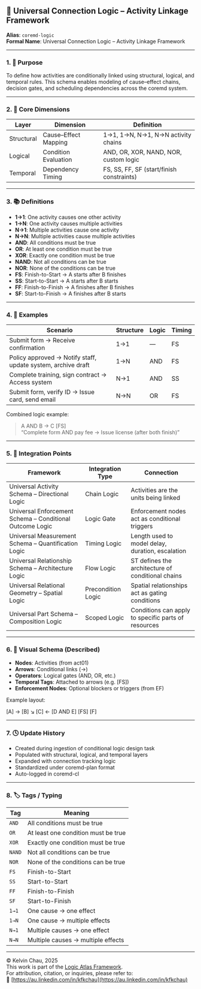## 🧠 Universal Connection Logic – Activity Linkage Framework

**Alias**: `coremd-logic`  
**Formal Name**: Universal Connection Logic – Activity Linkage Framework  

---

### 1. 🧩 Purpose

To define how activities are conditionally linked using structural, logical, and temporal rules. This schema enables modeling of cause–effect chains, decision gates, and scheduling dependencies across the coremd system.

---

### 2. 🧠 Core Dimensions

| **Layer** | **Dimension** | **Definition** |
|-----------|---------------|----------------|
| Structural | Cause–Effect Mapping | 1→1, 1→N, N→1, N→N activity chains |
| Logical    | Condition Evaluation | AND, OR, XOR, NAND, NOR, custom logic |
| Temporal   | Dependency Timing    | FS, SS, FF, SF (start/finish constraints) |

---

### 3. 📚 Definitions

- **1→1**: One activity causes one other activity  
- **1→N**: One activity causes multiple activities  
- **N→1**: Multiple activities cause one activity  
- **N→N**: Multiple activities cause multiple activities  
- **AND**: All conditions must be true  
- **OR**: At least one condition must be true  
- **XOR**: Exactly one condition must be true  
- **NAND**: Not all conditions can be true  
- **NOR**: None of the conditions can be true  
- **FS**: Finish-to-Start → A starts after B finishes  
- **SS**: Start-to-Start → A starts after B starts  
- **FF**: Finish-to-Finish → A finishes after B finishes  
- **SF**: Start-to-Finish → A finishes after B starts

---

### 4. 🧪 Examples

| **Scenario** | **Structure** | **Logic** | **Timing** |
|--------------|---------------|-----------|------------|
| Submit form → Receive confirmation | 1→1 | — | FS |
| Policy approved → Notify staff, update system, archive draft | 1→N | AND | FS |
| Complete training, sign contract → Access system | N→1 | AND | SS |
| Submit form, verify ID → Issue card, send email | N→N | OR | FS |

Combined logic example:  
> A AND B → C [FS]  
> “Complete form AND pay fee → Issue license (after both finish)”

---

### 5. 🔗 Integration Points

| **Framework** | **Integration Type** | **Connection** |
|---------------|----------------------|----------------|
| Universal Activity Schema – Directional Logic | Chain Logic | Activities are the units being linked |
| Universal Enforcement Schema – Conditional Outcome Logic | Logic Gate | Enforcement nodes act as conditional triggers |
| Universal Measurement Schema – Quantification Logic | Timing Logic | Length used to model delay, duration, escalation |
| Universal Relationship Schema – Architecture Logic | Flow Logic | ST defines the architecture of conditional chains |
| Universal Relational Geometry – Spatial Logic | Precondition Logic | Spatial relationships act as gating conditions |
| Universal Part Schema – Composition Logic | Scoped Logic | Conditions can apply to specific parts of resources |

---

### 6. 🧭 Visual Schema (Described)

- **Nodes**: Activities (from act01)
- **Arrows**: Conditional links (→)
- **Operators**: Logical gates (AND, OR, etc.)
- **Temporal Tags**: Attached to arrows (e.g. [FS])
- **Enforcement Nodes**: Optional blockers or triggers (from EF)

Example layout:

[A] → [B] ↘ [C] ← [D AND E] [FS] [F]

---

### 7. 🕓 Update History

- Created during ingestion of conditional logic design task
- Populated with structural, logical, and temporal layers
- Expanded with connection tracking logic
- Standardized under coremd-plan format
- Auto-logged in coremd-cl

---

### 8. 🏷️ Tags / Typing

| **Tag** | **Meaning** |
|---------|-------------|
| `AND`   | All conditions must be true |
| `OR`    | At least one condition must be true |
| `XOR`   | Exactly one condition must be true |
| `NAND`  | Not all conditions can be true |
| `NOR`   | None of the conditions can be true |
| `FS`    | Finish-to-Start |
| `SS`    | Start-to-Start |
| `FF`    | Finish-to-Finish |
| `SF`    | Start-to-Finish |
| `1→1`   | One cause → one effect |
| `1→N`   | One cause → multiple effects |
| `N→1`   | Multiple causes → one effect |
| `N→N`   | Multiple causes → multiple effects |

---

© Kelvin Chau, 2025  
This work is part of the [Logic Atlas Framework](https://github.com/kfkchau/logic-atlas/).  
For attribution, citation, or inquiries, please refer to:  
🔗 [https://au.linkedin.com/in/kfkchau](https://au.linkedin.com/in/kfkchau)
